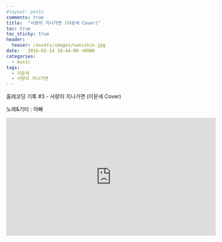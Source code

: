 ```yaml
---
#layout: posts
comments: true
title:  "사랑이 지나가면 (이문세 Cover)"
toc: true
toc_sticky: true
header:
  teaser: /assets/images/nanishin.jpg
date:   2016-02-14 16:44:00 +0900
categories:
  - music
tags:
  - 이문세
  - 사랑이 지나가면
---
```

홈레코딩 기록 #3 - 사랑이 지나가면 (이문세 Cover)

노래&기타 : 아빠

<iframe width="560" height="315" src="https://www.youtube-nocookie.com/embed/0c-KsiXK0ek" frameborder="0" allow="autoplay; encrypted-media" allowfullscreen></iframe>

